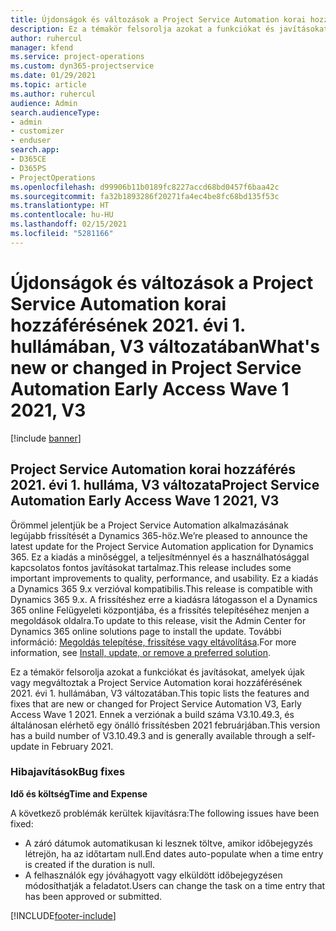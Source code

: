 ```yaml
---
title: Újdonságok és változások a Project Service Automation korai hozzáférésének 2021. évi 1. hullámában, V3 változatában
description: Ez a témakör felsorolja azokat a funkciókat és javításokat, amelyek elérhetőek a Project Service Automation korai hozzáférésének 2021. évi 1. hullámában, V3 változatában.
author: ruhercul
manager: kfend
ms.service: project-operations
ms.custom: dyn365-projectservice
ms.date: 01/29/2021
ms.topic: article
ms.author: ruhercul
audience: Admin
search.audienceType:
- admin
- customizer
- enduser
search.app:
- D365CE
- D365PS
- ProjectOperations
ms.openlocfilehash: d99906b11b0189fc8227accd68bd0457f6baa42c
ms.sourcegitcommit: fa32b1893286f20271fa4ec4be8fc68bd135f53c
ms.translationtype: HT
ms.contentlocale: hu-HU
ms.lasthandoff: 02/15/2021
ms.locfileid: "5281166"
---
```

# <a name="whats-new-or-changed-in-project-service-automation-early-access-wave-1-2021-v3"></a><span data-ttu-id="a2bb5-103">Újdonságok és változások a Project Service Automation korai hozzáférésének 2021. évi 1. hullámában, V3 változatában</span><span class="sxs-lookup"><span data-stu-id="a2bb5-103">What's new or changed in Project Service Automation Early Access Wave 1 2021, V3</span></span>

[!include [banner](../includes/psa-now-project-operations.md)]

## <a name="project-service-automation-early-access-wave-1-2021-v3"></a><span data-ttu-id="a2bb5-104">Project Service Automation korai hozzáférés 2021. évi 1. hulláma, V3 változata</span><span class="sxs-lookup"><span data-stu-id="a2bb5-104">Project Service Automation Early Access Wave 1 2021, V3</span></span>

<span data-ttu-id="a2bb5-105">Örömmel jelentjük be a Project Service Automation alkalmazásának legújabb frissítését a Dynamics 365-höz.</span><span class="sxs-lookup"><span data-stu-id="a2bb5-105">We’re pleased to announce the latest update for the Project Service Automation application for Dynamics 365.</span></span> <span data-ttu-id="a2bb5-106">Ez a kiadás a minőséggel, a teljesítménnyel és a használhatósággal kapcsolatos fontos javításokat tartalmaz.</span><span class="sxs-lookup"><span data-stu-id="a2bb5-106">This release includes some important improvements to quality, performance, and usability.</span></span> <span data-ttu-id="a2bb5-107">Ez a kiadás a Dynamics 365 9.x verzióval kompatibilis.</span><span class="sxs-lookup"><span data-stu-id="a2bb5-107">This release is compatible with Dynamics 365 9.x.</span></span> <span data-ttu-id="a2bb5-108">A frissítéshez erre a kiadásra látogasson el a Dynamics 365 online Felügyeleti központjába, és a frissítés telepítéséhez menjen a megoldások oldalra.</span><span class="sxs-lookup"><span data-stu-id="a2bb5-108">To update to this release, visit the Admin Center for Dynamics 365 online solutions page to install the update.</span></span> <span data-ttu-id="a2bb5-109">További információ: [Megoldás telepítése, frissítése vagy eltávolítása](https://docs.microsoft.com/power-platform/admin/install-remove-preferred-solution).</span><span class="sxs-lookup"><span data-stu-id="a2bb5-109">For more information, see [Install, update, or remove a preferred solution](https://docs.microsoft.com/power-platform/admin/install-remove-preferred-solution).</span></span>

<span data-ttu-id="a2bb5-110">Ez a témakör felsorolja azokat a funkciókat és javításokat, amelyek újak vagy megváltoztak a Project Service Automation korai hozzáférésének 2021. évi 1. hullámában, V3 változatában.</span><span class="sxs-lookup"><span data-stu-id="a2bb5-110">This topic lists the features and fixes that are new or changed for Project Service Automation V3, Early Access Wave 1 2021.</span></span> <span data-ttu-id="a2bb5-111">Ennek a verziónak a build száma V3.10.49.3, és általánosan elérhető egy önálló frissítésben 2021 februárjában.</span><span class="sxs-lookup"><span data-stu-id="a2bb5-111">This version has a build number of V3.10.49.3 and is generally available through a self-update in February 2021.</span></span>


### <a name="bug-fixes"></a><span data-ttu-id="a2bb5-112">Hibajavítások</span><span class="sxs-lookup"><span data-stu-id="a2bb5-112">Bug fixes</span></span>

<span data-ttu-id="a2bb5-113">**Idő és költség**</span><span class="sxs-lookup"><span data-stu-id="a2bb5-113">**Time and Expense**</span></span>

<span data-ttu-id="a2bb5-114">A következő problémák kerültek kijavításra:</span><span class="sxs-lookup"><span data-stu-id="a2bb5-114">The following issues have been fixed:</span></span>

- <span data-ttu-id="a2bb5-115">A záró dátumok automatikusan ki lesznek töltve, amikor időbejegyzés létrejön, ha az időtartam null.</span><span class="sxs-lookup"><span data-stu-id="a2bb5-115">End dates auto-populate when a time entry is created if the duration is null.</span></span>
- <span data-ttu-id="a2bb5-116">A felhasználók egy jóváhagyott vagy elküldött időbejegyzésen módosíthatják a feladatot.</span><span class="sxs-lookup"><span data-stu-id="a2bb5-116">Users can change the task on a time entry that has been approved or submitted.</span></span>


[!INCLUDE[footer-include](../includes/footer-banner.md)]